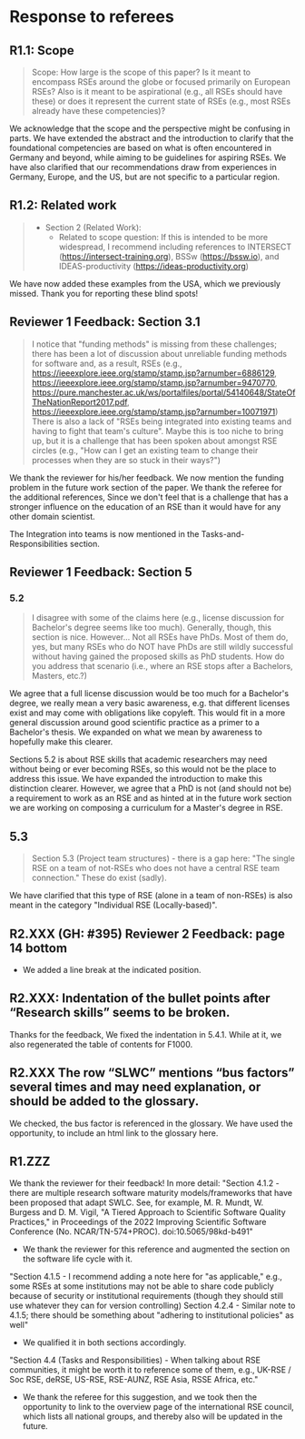 # Response to referees
## R1.1: Scope

> Scope: How large is the scope of this paper?
> Is it meant to encompass RSEs around the globe or focused primarily on European RSEs?
> Also is it meant to be aspirational (e.g., all RSEs should have these)
> or does it represent the current state of RSEs (e.g., most RSEs already have these competencies)?

We acknowledge that the scope and the perspective might be confusing in parts.
We have extended the abstract and the introduction to clarify that
the foundational competencies are based on what is often encountered in Germany and beyond,
while aiming to be guidelines for aspiring RSEs.
We have also clarified that our recommendations draw from experiences in Germany, Europe, and the US,
but are not specific to a particular region.

## R1.2: Related work

> - Section 2 (Related Work):
>    - Related to scope question: If this is intended to be more widespread, I recommend including references to
>      INTERSECT (https://intersect-training.org),
>      BSSw (https://bssw.io), and
>      IDEAS-productivity (https://ideas-productivity.org)

We have now added these examples from the USA, which we previously missed. Thank you for reporting these blind spots!

## Reviewer 1 Feedback: Section 3.1
>    I notice that "funding methods" is missing from these challenges; there has been a lot of discussion about unreliable funding methods for software and, as a result, RSEs (e.g., https://ieeexplore.ieee.org/stamp/stamp.jsp?arnumber=6886129, https://ieeexplore.ieee.org/stamp/stamp.jsp?arnumber=9470770, https://pure.manchester.ac.uk/ws/portalfiles/portal/54140648/StateOfTheNationReport2017.pdf, https://ieeexplore.ieee.org/stamp/stamp.jsp?arnumber=10071971)
>    There is also a lack of "RSEs being integrated into existing teams and having to fight that team's culture". Maybe this is too niche to bring up, but it is a challenge that has been spoken about amongst RSE circles (e.g., "How can I get an existing team to change their processes when they are so stuck in their ways?")

We thank the reviewer for his/her feedback. We now mention the funding problem in the future work section of the paper. We thank the referee for the additional references, Since we don't feel
that is a challenge that has a stronger influence on the education of an RSE than it would have for any other domain scientist.

The Integration into teams is now mentioned in the Tasks-and-Responsibilities section.

## Reviewer 1 Feedback: Section 5

### 5.2

>    I disagree with some of the claims here (e.g., license discussion for Bachelor's degree seems like too much). Generally, though, this section is nice. However...
>    Not all RSEs have PhDs. Most of them do, yes, but many RSEs who do NOT have PhDs are still wildly successful without having gained the proposed skills as PhD students. How do you address that scenario (i.e., where an RSE stops after a Bachelors, Masters, etc.?)

We agree that a full license discussion would be too much for a Bachelor's degree, we really mean a very basic awareness, e.g. that different licenses exist and may come with obligations like copyleft.
This would fit in a more general discussion around good scientific practice as a primer to a Bachelor's thesis. 
We expanded on what we mean by awareness to hopefully make this clearer.

Sections 5.2 is about RSE skills that academic researchers may need without being or ever becoming RSEs,
so this would not be the place to address this issue. We have expanded the introduction to make this distinction clearer.
However, we agree that a PhD is not (and should not be) a requirement to work as an RSE and
as hinted at in the future work section we are working on composing a curriculum for a Master's degree in RSE.

## 5.3

> Section 5.3 (Project team structures) - there is a gap here: "The single RSE on a team of not-RSEs who does not have a central RSE team connection." These do exist (sadly).

We have clarified that this type of RSE (alone in a team of non-RSEs) is also meant in the category "Individual RSE (Locally-based)".

## R2.XXX (GH: #395) Reviewer 2 Feedback: page 14 bottom
- We added a line break at the indicated position.

## R2.XXX: Indentation of the bullet points after “Research skills” seems to be broken.

Thanks for the feedback, We fixed the indentation in 5.4.1. While at it, we also regenerated the table of contents for F1000.

## R2.XXX The row “SLWC” mentions “bus factors” several times and may need explanation, or should be added to the glossary.
We checked, the bus factor is referenced in the glossary. We have used the opportunity, to include an html link to the glossary here.

## R1.ZZZ

We thank the reviewer for their feedback! In more detail:
"Section 4.1.2 - there are multiple research software maturity models/frameworks that have been proposed that adapt SWLC. See, for example, M. R. Mundt, W. Burgess and D. M. Vigil, "A Tiered Approach to Scientific Software Quality Practices," in Proceedings of the 2022 Improving Scientific Software Conference (No. NCAR/TN-574+PROC). doi:10.5065/98kd-b491"
- We thank the reviewer for this reference and augmented the section on the software life cycle with it.
 
"Section 4.1.5 - I recommend adding a note here for "as applicable," e.g., some RSEs at some institutions may not be able to share code publicly because of security or institutional requirements (though they should still use whatever they can for version controlling)
Section 4.2.4 - Similar note to 4.1.5; there should be something about "adhering to institutional policies" as well"
- We qualified it in both sections accordingly.

"Section 4.4 (Tasks and Responsibilities) - When talking about RSE communities, it might be worth it to reference some of them, e.g., UK-RSE / Soc RSE, deRSE, US-RSE, RSE-AUNZ, RSE Asia, RSSE Africa, etc."
- We thank the referee for this suggestion, and we took then the opportunity to link to the overview page of
the international RSE council, which lists all national groups, and thereby also will be updated in the future.
